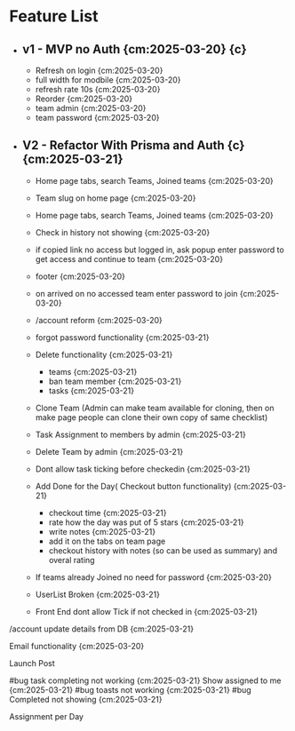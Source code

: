 # Feature List

- ## v1 - MVP no Auth {cm:2025-03-20} {c}

  - Refresh on login {cm:2025-03-20}
  - full width for modbile {cm:2025-03-20}
  - refresh rate 10s {cm:2025-03-20}
  - Reorder {cm:2025-03-20}
  - team admin {cm:2025-03-20}
  - team password {cm:2025-03-20}

- ## V2 - Refactor With Prisma and Auth {c} {cm:2025-03-21}

  - Home page tabs, search Teams, Joined teams {cm:2025-03-20}
  - Team slug on home page {cm:2025-03-20}
  - Home page tabs, search Teams, Joined teams {cm:2025-03-20}
  - Check in history not showing {cm:2025-03-20}
  - if copied link no access but logged in, ask popup enter password to get access and continue to team {cm:2025-03-20}
  - footer {cm:2025-03-20}
  - on arrived on no accessed team enter password to join {cm:2025-03-20}
  - /account reform {cm:2025-03-20}
  - forgot password functionality {cm:2025-03-21}
  - Delete functionality {cm:2025-03-21}
    - teams {cm:2025-03-21}
    - ban team member {cm:2025-03-21}
    - tasks {cm:2025-03-21}
  - Clone Team (Admin can make team available for cloning, then on make page people can clone their own copy of same checklist)
  - Task Assignment to members by admin {cm:2025-03-21}
  - Delete Team by admin {cm:2025-03-21}
  - Dont allow task ticking before checkedin {cm:2025-03-21}
  - Add Done for the Day( Checkout button functionality) {cm:2025-03-21}

    - checkout time {cm:2025-03-21}
    - rate how the day was put of 5 stars {cm:2025-03-21}
    - write notes {cm:2025-03-21}
    - add it on the tabs on team page
    - checkout history with notes (so can be used as summary) and overal rating

  - If teams already Joined no need for password {cm:2025-03-20}
  - UserList Broken {cm:2025-03-21}
  - Front End dont allow Tick if not checked in {cm:2025-03-21}

/account update details from DB {cm:2025-03-21}

Email functionality {cm:2025-03-20}

Launch Post

#bug task completing not working {cm:2025-03-21}
Show assigned to me {cm:2025-03-21}
#bug toasts not working {cm:2025-03-21}
#bug Completed not showing {cm:2025-03-21}

Assignment per Day
